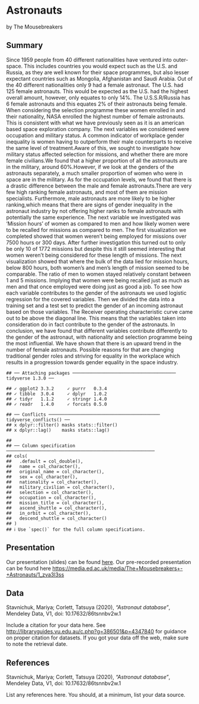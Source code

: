 Astronauts
================
by The Mousebreakers

## Summary

Since 1959 people from 40 different nationalities have ventured into
outer-space. This includes countries you would expect such as the U.S.
and Russia, as they are well known for their space programmes, but also
lesser expectant countries such as Mongolia, Afghanistan and Saudi
Arabia. Out of the 40 different nationalities only 9 had a female
astronaut. The U.S. had 125 female astronauts. This would be expected as
the U.S. had the highest overall amount, however, only equates to only
14%. The U.S.S.R/Russia has 6 female astronauts and this equates 2% of
their astronauts being female. When considering the selection programme
these women enrolled in and their nationality, NASA enrolled the highest
number of female astronauts. This is consistent with what we have
previously seen as it is an american based space exploration company.
The next variables we considered were occupation and military status. A
common indicator of workplace gender inequality is women having to
outperform their male counterparts to receive the same level of
treatment.Aware of this, we sought to investigate how military status
affected selection for missions, and whether there are more female
civilians.We found that a higher proportion of all the astronauts are in
the military, around 60%.However, if we look at the genders of the
astronauts separately, a much smaller proportion of women who were in
space are in the military. As for the occupation levels, we found that
there is a drastic difference between the male and female
astronauts.There are very few high ranking female astronauts, and most
of them are mission specialists. Furthermore, male astronauts are more
likely to be higher ranking,which means that there are signs of gender
inequality in the astronaut industry by not offering higher ranks to
female astronauts with potentially the same experience. The next
variable we investigated was ‘Mission hours’ of women as compared to men
and how likely women were to be recalled for missions as compared to
men. The first visualization we completed showed that women weren’t
being employed for missions over 7500 hours or 300 days. After further
investigation this turned out to only be only 10 of 1772 missions but
despite this it still seemed interesting that women weren’t being
considered for these length of missions. The next visualization showed
that where the bulk of the data lied for mission hours, below 800 hours,
both women’s and men’s length of mission seemed to be comparable. The
ratio of men to women stayed relatively constant between 1 and 5
missions. Implying that women were being recalled just as much as men
and that once employed were doing just as good a job. To see how each
variable contributes to the gender of the astronauts we used logistic
regression for the covered variables. Then we divided the data into a
training set and a test set to predict the gender of an incoming
astronaut based on those variables. The Receiver operating
characteristic curve came out to be above the diagonal line. This means
that the variables taken into consideration do in fact contribute to the
gender of the astronauts. In conclusion, we have found that different
variables contribute differently to the gender of the astronaut, with
nationality and selection programme being the most influential. We have
shown that there is an upward trend in the number of female astronauts.
Possible reasons for that are changing traditional gender roles and
striving for equality in the workplace which results in a progression
towards gender equality in the space industry.

    ## ── Attaching packages ─────────────────────────────────────── tidyverse 1.3.0 ──

    ## ✓ ggplot2 3.3.2     ✓ purrr   0.3.4
    ## ✓ tibble  3.0.4     ✓ dplyr   1.0.2
    ## ✓ tidyr   1.1.2     ✓ stringr 1.4.0
    ## ✓ readr   1.4.0     ✓ forcats 0.5.0

    ## ── Conflicts ────────────────────────────────────────── tidyverse_conflicts() ──
    ## x dplyr::filter() masks stats::filter()
    ## x dplyr::lag()    masks stats::lag()

    ## 
    ## ── Column specification ────────────────────────────────────────────────────────
    ## cols(
    ##   .default = col_double(),
    ##   name = col_character(),
    ##   original_name = col_character(),
    ##   sex = col_character(),
    ##   nationality = col_character(),
    ##   military_civilian = col_character(),
    ##   selection = col_character(),
    ##   occupation = col_character(),
    ##   mission_title = col_character(),
    ##   ascend_shuttle = col_character(),
    ##   in_orbit = col_character(),
    ##   descend_shuttle = col_character()
    ## )
    ## ℹ Use `spec()` for the full column specifications.

## Presentation

Our presentation (slides) can be found
[here](https://ids-s1-20.github.io/project-the_mousebreakers/). Our
pre-recorded presentation can be found here
<https://media.ed.ac.uk/media/The+Mousebreakers+-+Astronauts/1_zva3l3ss>

## Data

Stavnichuk, Mariya; Corlett, Tatsuya (2020), *“Astronaut database”*,
Mendeley Data, V1, doi: 10.17632/86tsnnbv2w.1

Include a citation for your data here. See
<http://libraryguides.vu.edu.au/c.php?g=386501&p=4347840> for guidance
on proper citation for datasets. If you got your data off the web, make
sure to note the retrieval date.

## References

Stavnichuk, Mariya; Corlett, Tatsuya (2020), *“Astronaut database”*,
Mendeley Data, V1, doi: 10.17632/86tsnnbv2w.1

List any references here. You should, at a minimum, list your data
source.
